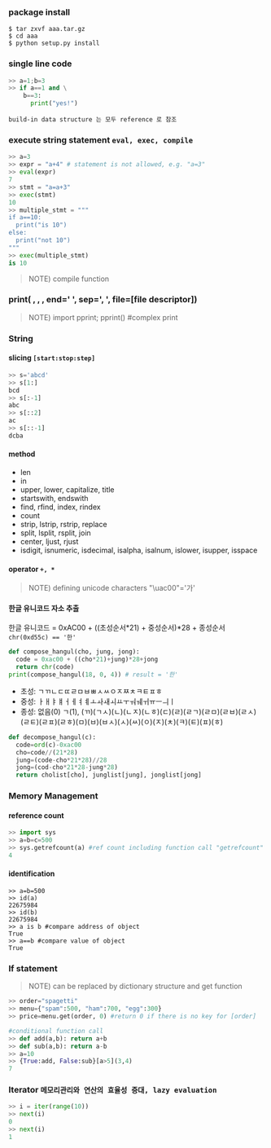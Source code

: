 ### package install
~~~
$ tar zxvf aaa.tar.gz
$ cd aaa
$ python setup.py install
~~~

### single line code
~~~python
>> a=1;b=3
>> if a==1 and \
    b==3:
      print("yes!")
~~~

``` build-in data structure 는 모두 reference 로 참조 ```

### execute string statement ``` eval, exec, compile ``` 
~~~python
>> a=3
>> expr = "a+4" # statement is not allowed, e.g. "a=3"
>> eval(expr)
7
>> stmt = "a=a+3"
>> exec(stmt)
10
>> multiple_stmt = """
if a==10:
  print("is 10")
else:
  print("not 10") 
"""
>> exec(multiple_stmt)
is 10
~~~
> NOTE) compile function 

### print( , , , end=' ', sep=', ', file=[file descriptor])
> NOTE) import pprint; pprint() #complex print 

### String
#### slicing ``` [start:stop:step] ```
~~~python
>> s='abcd'
>> s[1:]
bcd
>> s[:-1]
abc
>> s[::2]
ac
>> s[::-1]
dcba
~~~
#### method 
* len
* in
* upper, lower, capitalize, title
* startswith, endswith
* find, rfind, index, rindex
* count
* strip, lstrip, rstrip, replace
* split, lsplit, rsplit, join 
* center, ljust, rjust
* isdigit, isnumeric, isdecimal, isalpha, isalnum, islower, isupper, isspace
#### operator ``` +, * ```
> NOTE) defining unicode characters "\uac00"='가'
#### 한글 유니코드 자소 추출
한글 유니코드 = 0xAC00 + ((초성순서*21) + 중성순서)*28 + 종성순서
``` chr(0xd55c) == '한' ```
~~~python
def compose_hangul(cho, jung, jong):
  code = 0xac00 + ((cho*21)+jung)*28+jong
  return chr(code)
print(compose_hangul(18, 0, 4)) # result = '한'
~~~

* 초성: ㄱㄲㄴㄷㄸㄹㅁㅂㅃㅅㅆㅇㅈㅉㅊㅋㅌㅍㅎ
* 중성: ㅏㅐㅑㅒㅓㅔㅕㅖㅗㅘㅙㅚㅛㅜㅝㅞㅟㅠㅡㅢㅣ
* 종성: 없음(0) ㄱ(1), (ㄲ)(ㄱㅅ)(ㄴ)(ㄴㅈ)(ㄴㅎ)(ㄷ)(ㄹ)(ㄹㄱ)(ㄹㅁ)(ㄹㅂ)(ㄹㅅ)(ㄹㅌ)(ㄹㅍ)(ㄹㅎ)(ㅁ)(ㅂ)(ㅂㅅ)(ㅅ)(ㅆ)(ㅇ)(ㅈ)(ㅊ)(ㅋ)(ㅌ)(ㅍ)(ㅎ)
~~~python
def decompose_hangul(c):
  code=ord(c)-0xac00
  cho=code//(21*28)
  jung=(code-cho*21*28)//28
  jong=(cod-cho*21*28-jung*28)
  return cholist[cho], junglist[jung], jonglist[jong]
~~~


### Memory Management
#### reference count
~~~python
>> import sys
>> a=b=c=500
>> sys.getrefcount(a) #ref count including function call "getrefcount" (actual reference = return value - 1)
4 
~~~
#### identification
~~~
>> a=b=500
>> id(a)
22675984
>> id(b)
22675984
>> a is b #compare address of object
True
>> a==b #compare value of object
True
~~~

### If statement
> NOTE) can be replaced by dictionary structure and get function
~~~python
>> order="spagetti"
>> menu={"spam":500, "ham":700, "egg":300}
>> price=menu.get(order, 0) #return 0 if there is no key for [order]
~~~
~~~python
#conditional function call
>> def add(a,b): return a+b
>> def sub(a,b): return a-b
>> a=10
>> {True:add, False:sub}[a>5](3,4)
7
~~~

### Iterator ``` 메모리관리와 연산의 효율성 증대, lazy evaluation ``` 
~~~python
>> i = iter(range(10))
>> next(i)
0
>> next(i)
1
~~~
